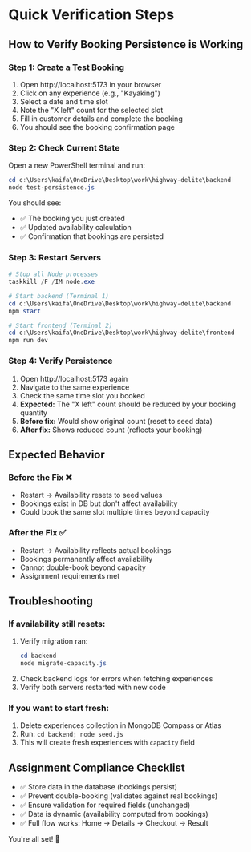 # Quick Verification Steps

## How to Verify Booking Persistence is Working

### Step 1: Create a Test Booking
1. Open http://localhost:5173 in your browser
2. Click on any experience (e.g., "Kayaking")
3. Select a date and time slot
4. Note the "X left" count for the selected slot
5. Fill in customer details and complete the booking
6. You should see the booking confirmation page

### Step 2: Check Current State
Open a new PowerShell terminal and run:
```powershell
cd c:\Users\kaifa\OneDrive\Desktop\work\highway-delite\backend
node test-persistence.js
```

You should see:
- ✅ The booking you just created
- ✅ Updated availability calculation
- ✅ Confirmation that bookings are persisted

### Step 3: Restart Servers
```powershell
# Stop all Node processes
taskkill /F /IM node.exe

# Start backend (Terminal 1)
cd c:\Users\kaifa\OneDrive\Desktop\work\highway-delite\backend
npm start

# Start frontend (Terminal 2)
cd c:\Users\kaifa\OneDrive\Desktop\work\highway-delite\frontend
npm run dev
```

### Step 4: Verify Persistence
1. Open http://localhost:5173 again
2. Navigate to the same experience
3. Check the same time slot you booked
4. **Expected:** The "X left" count should be reduced by your booking quantity
5. **Before fix:** Would show original count (reset to seed data)
6. **After fix:** Shows reduced count (reflects your booking)

## Expected Behavior

### Before the Fix ❌
- Restart → Availability resets to seed values
- Bookings exist in DB but don't affect availability
- Could book the same slot multiple times beyond capacity

### After the Fix ✅
- Restart → Availability reflects actual bookings
- Bookings permanently affect availability
- Cannot double-book beyond capacity
- Assignment requirements met

## Troubleshooting

### If availability still resets:
1. Verify migration ran:
   ```powershell
   cd backend
   node migrate-capacity.js
   ```
2. Check backend logs for errors when fetching experiences
3. Verify both servers restarted with new code

### If you want to start fresh:
1. Delete experiences collection in MongoDB Compass or Atlas
2. Run: `cd backend; node seed.js`
3. This will create fresh experiences with `capacity` field

## Assignment Compliance Checklist
- ✅ Store data in the database (bookings persist)
- ✅ Prevent double-booking (validates against real bookings)
- ✅ Ensure validation for required fields (unchanged)
- ✅ Data is dynamic (availability computed from bookings)
- ✅ Full flow works: Home → Details → Checkout → Result

You're all set! 🎉
